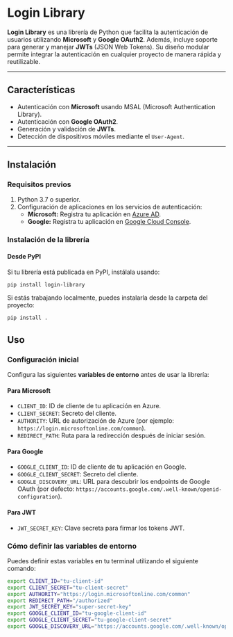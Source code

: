 # Login Library

**Login Library** es una librería de Python que facilita la autenticación de usuarios utilizando **Microsoft** y **Google OAuth2**. Además, incluye soporte para generar y manejar **JWTs** (JSON Web Tokens). Su diseño modular permite integrar la autenticación en cualquier proyecto de manera rápida y reutilizable.

---

## Características

- Autenticación con **Microsoft** usando MSAL (Microsoft Authentication Library).
- Autenticación con **Google OAuth2**.
- Generación y validación de **JWTs**.
- Detección de dispositivos móviles mediante el `User-Agent`.

---

## Instalación

### Requisitos previos

1. Python 3.7 o superior.
2. Configuración de aplicaciones en los servicios de autenticación:
   - **Microsoft:** Registra tu aplicación en [Azure AD](https://portal.azure.com/).
   - **Google:** Registra tu aplicación en [Google Cloud Console](https://console.cloud.google.com/).

### Instalación de la librería

#### Desde PyPI
Si tu librería está publicada en PyPI, instálala usando:

```bash
pip install login-library
```

Si estás trabajando localmente, puedes instalarla desde la carpeta del proyecto:
```bash
pip install .
```

## Uso

### Configuración inicial

Configura las siguientes **variables de entorno** antes de usar la librería:

#### Para Microsoft
- `CLIENT_ID`: ID de cliente de tu aplicación en Azure.
- `CLIENT_SECRET`: Secreto del cliente.
- `AUTHORITY`: URL de autorización de Azure (por ejemplo: `https://login.microsoftonline.com/common`).
- `REDIRECT_PATH`: Ruta para la redirección después de iniciar sesión.

#### Para Google
- `GOOGLE_CLIENT_ID`: ID de cliente de tu aplicación en Google.
- `GOOGLE_CLIENT_SECRET`: Secreto del cliente.
- `GOOGLE_DISCOVERY_URL`: URL para descubrir los endpoints de Google OAuth (por defecto: `https://accounts.google.com/.well-known/openid-configuration`).

#### Para JWT
- `JWT_SECRET_KEY`: Clave secreta para firmar los tokens JWT.

### Cómo definir las variables de entorno

Puedes definir estas variables en tu terminal utilizando el siguiente comando:

```bash
export CLIENT_ID="tu-client-id"
export CLIENT_SECRET="tu-client-secret"
export AUTHORITY="https://login.microsoftonline.com/common"
export REDIRECT_PATH="/authorized"
export JWT_SECRET_KEY="super-secret-key"
export GOOGLE_CLIENT_ID="tu-google-client-id"
export GOOGLE_CLIENT_SECRET="tu-google-client-secret"
export GOOGLE_DISCOVERY_URL="https://accounts.google.com/.well-known/openid-configuration"
```
